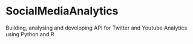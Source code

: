 # SocialMediaAnalytics
Building, analysing and developing API for Twitter and Youtube Analytics using Python and R
